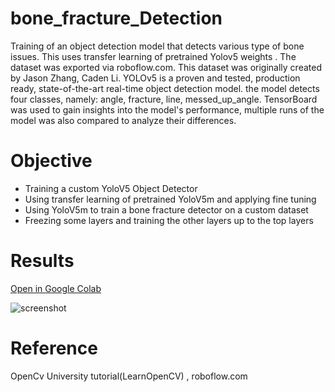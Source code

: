 # bone_fracture_Detection
Training of an object detection model that detects various type of bone issues. This uses transfer learning of pretrained Yolov5 weights . The dataset was exported via roboflow.com.  This dataset was originally created by Jason Zhang, Caden Li. YOLOv5 is a proven and tested, production ready, state-of-the-art real-time object detection model. the model detects four classes, namely: angle, fracture, line, messed_up_angle. TensorBoard was used to gain insights into the model's performance, multiple runs of the model was also compared to analyze their differences.

# Objective
* Training a custom YoloV5 Object Detector
* Using transfer learning of pretrained YoloV5m and applying fine tuning
* Using YoloV5m to train a bone fracture detector on a custom dataset
* Freezing some layers and training the other layers up to the top layers

# Results


[Open in Google Colab]([https://colab.research.google.com/...](https://colab.research.google.com/drive/1tWiJxYvKfCXfq3lnMYqX_V12qkfmwyv-#scrollTo=jrnHbdWrTELr&line=1&uniqifier=1))


![screenshot](https://github.com/kennethugo/bone_fracture_Detection/assets/50516854/1dddf803-e542-4ce0-a5c4-7995d41c6cc5)

# Reference 
OpenCv University tutorial(LearnOpenCV) , roboflow.com

